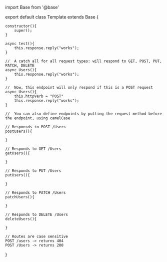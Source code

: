 import Base from '@base'

export default class Template extends Base {

	constructor(){
		super();
	}

	async test(){
		this.response.reply("works");
	}

	//  A catch all for all request types: will respond to GET, POST, PUT, PATCH, DELETE
	async Users(){
		this.response.reply("works");
	}

	//  Now, this endpoint will only respond if this is a POST request
	async Users(){
		this.httpVerb = "POST"
		this.response.reply("works");
	}

	//  You can also define endpoints by putting the request method before the endpoint, using camelCase

	// Responsds to POST /Users
	postUsers(){

	}

	// Responds to GET /Users
	getUsers(){

	}

	// Responds to PUT /Users
	putUsers(){

	}

	// Responds to PATCH /Users
	patchUsers(){

	}

	// Responds to DELETE /Users
	deleteUsers(){

	}

	// Routes are case sensitive
	POST /users -> returns 404
	POST /Users -> returns 200


}


